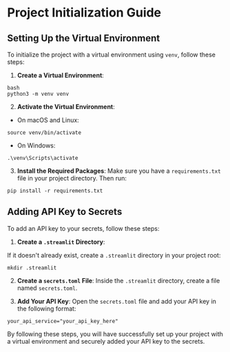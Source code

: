 # Project Initialization Guide

## Setting Up the Virtual Environment

To initialize the project with a virtual environment using `venv`, follow these steps:

1. **Create a Virtual Environment**:

```
bash
python3 -m venv venv
```

2. **Activate the Virtual Environment**:

- On macOS and Linux:

`source venv/bin/activate`

- On Windows:

`.\venv\Scripts\activate`

3. **Install the Required Packages**:
   Make sure you have a `requirements.txt` file in your project directory. Then run:

`pip install -r requirements.txt`

## Adding API Key to Secrets

To add an API key to your secrets, follow these steps:

1. **Create a `.streamlit` Directory**:

If it doesn't already exist, create a `.streamlit` directory in your project root:

`mkdir .streamlit`

2. **Create a `secrets.toml` File**:
   Inside the `.streamlit` directory, create a file named `secrets.toml`.

3. **Add Your API Key**:
   Open the `secrets.toml` file and add your API key in the following format:

`your_api_service="your_api_key_here"`

By following these steps, you will have successfully set up your project with a virtual environment and securely added your API key to the secrets.
